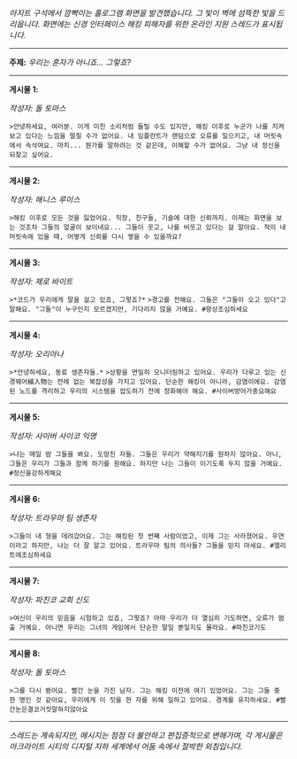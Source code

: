 _아지트 구석에서 깜빡이는 홀로그램 화면을 발견했습니다. 그 빛이 벽에 섬뜩한 빛을 드리웁니다. 화면에는 신경 인터페이스 해킹 피해자를 위한 온라인 지원 스레드가 표시됩니다._

---

**주제:** _우리는 혼자가 아니죠... 그렇죠?_

---

**게시물 1:**

_작성자: 돌 토마스_

`>안녕하세요, 여러분. 이게 미친 소리처럼 들릴 수도 있지만, 해킹 이후로 누군가 나를 지켜보고 있다는 느낌을 떨칠 수가 없어요. 내 임플란트가 랜덤으로 오류를 일으키고, 내 머릿속에서 속삭여요. 마치... 뭔가를 말하려는 것 같은데, 이해할 수가 없어요. 그냥 내 정신을 되찾고 싶어요.`

---

**게시물 2:**

_작성자: 해니스 루이스_

`>해킹 이후로 모든 것을 잃었어요. 직장, 친구들, 기술에 대한 신뢰까지. 이제는 화면을 보는 것조차 그들의 얼굴이 보이네요... 그들이 웃고, 나를 비웃고 있다는 걸 알아요. 적이 내 머릿속에 있을 때, 어떻게 신뢰를 다시 쌓을 수 있을까요?`

---

**게시물 3:**

_작성자: 제로 바이트_

`>*코드가 우리에게 말을 걸고 있죠, 그렇죠?*`
`>경고를 전해요. 그들은 "그들이 오고 있다"고 말해요. "그들"이 누구인지 모르겠지만, 기다리지 않을 거예요. #항상조심하세요`

---

**게시물 4:**

_작성자: 오리아나_

`>*안녕하세요, 동료 생존자들.*`
`>상황을 면밀히 모니터링하고 있어요. 우리가 다루고 있는 신경웨어植入物는 전례 없는 복잡성을 가지고 있어요. 단순한 해킹이 아니라, 감염이에요. 감염된 노드를 격리하고 우리의 시스템을 압도하기 전에 정화해야 해요. #사이버방어가중요해요`

---

**게시물 5:**

_작성자: 사이버 사이코 익명_

`>나는 매일 밤 그들을 봐요. 도망친 자들. 그들은 우리가 약해지기를 원하지 않아요. 아니, 그들은 우리가 그들과 함께 하기를 원해요. 하지만 나는 그들이 이기도록 두지 않을 거예요. #정신을강하게해요`

---

**게시물 6:**

_작성자: 트라우마 팀 생존자_

`>그들이 내 형을 데려갔어요. 그는 해킹된 첫 번째 사람이었고, 이제 그는 사라졌어요. 우연이라고 하지만, 나는 더 잘 알고 있어요. 트라우마 팀의 의사들? 그들을 믿지 마세요. #엘리트에조심하세요`

---

**게시물 7:**

_작성자: 파친코 교회 신도_

`>여신이 우리의 믿음을 시험하고 있죠, 그렇죠? 아마 우리가 더 열심히 기도하면, 오류가 멈출 거예요. 아니면 우리는 그녀의 게임에서 단순한 말일 뿐일지도 몰라요. #파친코기도`

---

**게시물 8:**

_작성자: 돌 토마스_

`>그를 다시 봤어요. 빨간 눈을 가진 남자. 그는 해킹 이전에 여기 있었어요. 그는 그들 중 한 명인 것 같아요, 우리에게 이 짓을 한 자를 위해 일하고 있어요. 경계를 유지하세요. #빨간눈은결코거짓말하지않아요`

---

_스레드는 계속되지만, 메시지는 점점 더 불안하고 편집증적으로 변해가며, 각 게시물은 아크라이트 시티의 디지털 지하 세계에서 어둠 속에서 절박한 외침입니다._
